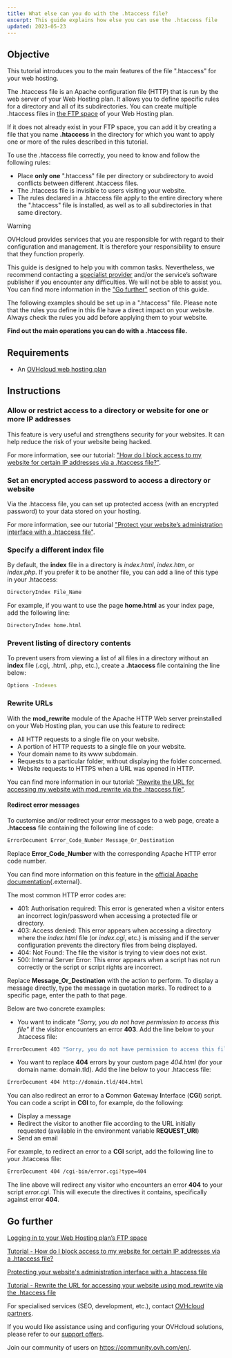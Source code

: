 ```yaml
---
title: What else can you do with the .htaccess file?
excerpt: This guide explains how else you can use the .htaccess file
updated: 2023-05-23
---
```


## Objective

This tutorial introduces you to the main features of the file ".htaccess" for your web hosting.

The .htaccess file is an Apache configuration file (HTTP) that is run by the web server of your Web Hosting plan. It allows you to define specific rules for a directory and all of its subdirectories. You can create multiple .htaccess files in [the FTP space](/pages/web_cloud/web_hosting/ftp_connection) of your Web Hosting plan. 

If it does not already exist in your FTP space, you can add it by creating a file that you name **.htaccess** in the directory for which you want to apply one or more of the rules described in this tutorial.

To use the .htaccess file correctly, you need to know and follow the following rules: 

- Place **only one** ".htaccess" file per directory or subdirectory to avoid conflicts between different .htaccess files.
- The .htaccess file is invisible to users visiting your website.
- The rules declared in a .htaccess file apply to the entire directory where the ".htaccess" file is installed, as well as to all subdirectories in that same directory.

> [!warning]
>
> OVHcloud provides services that you are responsible for with regard to their configuration and management. It is therefore your responsibility to ensure that they function properly.
> 
> This guide is designed to help you with common tasks. Nevertheless, we recommend contacting a [specialist provider](https://partner.ovhcloud.com/en-ie/directory/) and/or the service’s software publisher if you encounter any difficulties. We will not be able to assist you. You can find more information in the ["Go further"](#go-further) section of this guide.
>
> The following examples should be set up in a ".htaccess" file. Please note that the rules you define in this file have a direct impact on your website. Always check the rules you add before applying them to your website. 
> 

**Find out the main operations you can do with a .htaccess file.**

## Requirements

- An [OVHcloud web hosting plan](https://www.ovhcloud.com/en-ie/web-hosting/)

## Instructions

### Allow or restrict access to a directory or website for one or more IP addresses

This feature is very useful and strengthens security for your websites. It can help reduce the risk of your website being hacked.

For more information, see our tutorial: ["How do I block access to my website for certain IP addresses via a .htaccess file?"](/pages/web_cloud/web_hosting/htaccess_how_to_block_a_specific_ip_address_from_accessing_your_website).

### Set an encrypted access password to access a directory or website

Via the .htaccess file, you can set up protected access (with an encrypted password) to your data stored on your hosting.

For more information, see our tutorial ["Protect your website’s administration interface with a .htaccess file"](/pages/web_cloud/web_hosting/htaccess_protect_directory_by_password).

### Specify a different index file

By default, the **index** file in a directory is *index.html*, *index.htm*, or *index.php*. If you prefer it to be another file, you can add a line of this type in your .htaccess:

```bash
DirectoryIndex File_Name
```

For example, if you want to use the page **home.html** as your index page, add the following line:

```bash
DirectoryIndex home.html
```

### Prevent listing of directory contents

To prevent users from viewing a list of all files in a directory without an **index** file (.cgi, .html, .php, etc.), create a **.htaccess** file containing the line below:

```bash
Options -Indexes
```

### Rewrite URLs

With the **mod_rewrite** module of the Apache HTTP Web server preinstalled on your Web Hosting plan, you can use this feature to redirect:

- All HTTP requests to a single file on your website.
- A portion of HTTP requests to a single file on your website.
- Your domain name to its www subdomain.
- Requests to a particular folder, without displaying the folder concerned.
- Website requests to HTTPS when a URL was opened in HTTP.

You can find more information in our tutorial: ["Rewrite the URL for accessing my website with mod_rewrite via the .htaccess file"](/pages/web_cloud/web_hosting/htaccess_url_rewriting_using_mod_rewrite).

#### Redirect error messages

To customise and/or redirect your error messages to a web page, create a **.htaccess** file containing the following line of code:

```bash
ErrorDocument Error_Code_Number Message_Or_Destination
```

Replace **Error_Code_Number** with the corresponding Apache HTTP error code number. 

You can find more information on this feature in the [official Apache documentation](https://httpd.apache.org/docs/trunk/en/custom-error.html){.external}.

The most common HTTP error codes are:

- 401: Authorisation required: This error is generated when a visitor enters an incorrect login/password when accessing a protected file or directory.
- 403: Access denied: This error appears when accessing a directory where the *index.html* file (or *index.cgi*, etc.) is missing and if the server configuration prevents the directory files from being displayed.
- 404: Not Found: The file the visitor is trying to view does not exist.
- 500: Internal Server Error: This error appears when a script has not run correctly or the script or script rights are incorrect.

Replace **Message_Or_Destination** with the action to perform. To display a message directly, type the message in quotation marks. To redirect to a specific page, enter the path to that page. 

Below are two concrete examples:

- You want to indicate *"Sorry, you do not have permission to access this file"* if the visitor encounters an error **403**. Add the line below to your .htaccess file:

```bash
ErrorDocument 403 "Sorry, you do not have permission to access this file"
```

- You want to replace **404** errors by your custom page *404.html* (for your domain name: domain.tld). Add the line below to your .htaccess file:

```bash
ErrorDocument 404 http://domain.tld/404.html
```

You can also redirect an error to a **C**ommon **G**ateway **I**nterface (**CGI**) script. You can code a script in **CGI** to, for example, do the following:
 
- Display a message
- Redirect the visitor to another file according to the URL initially requested (available in the environment variable **REQUEST_URI**)
- Send an email

For example, to redirect an error to a **CGI** script, add the following line to your .htaccess file:

```bash
ErrorDocument 404 /cgi-bin/error.cgi?type=404
```

The line above will redirect any visitor who encounters an error **404** to your script *error.cgi*. This will execute the directives it contains, specifically against error **404**.

## Go further <a name="go-further"></a>

[Logging in to your Web Hosting plan’s FTP space](/pages/web_cloud/web_hosting/ftp_connection)

[Tutorial - How do I block access to my website for certain IP addresses via a .htaccess file?](/pages/web_cloud/web_hosting/htaccess_how_to_block_a_specific_ip_address_from_accessing_your_website)

[Protecting your website's administration interface with a .htaccess file](/pages/web_cloud/web_hosting/htaccess_protect_directory_by_password)

[Tutorial - Rewrite the URL for accessing your website using mod_rewrite via the .htaccess file](/pages/web_cloud/web_hosting/htaccess_url_rewriting_using_mod_rewrite)

For specialised services (SEO, development, etc.), contact [OVHcloud partners](https://partner.ovhcloud.com/en-ie/directory/).

If you would like assistance using and configuring your OVHcloud solutions, please refer to our [support offers](/links/support).

Join our community of users on <https://community.ovh.com/en/>.